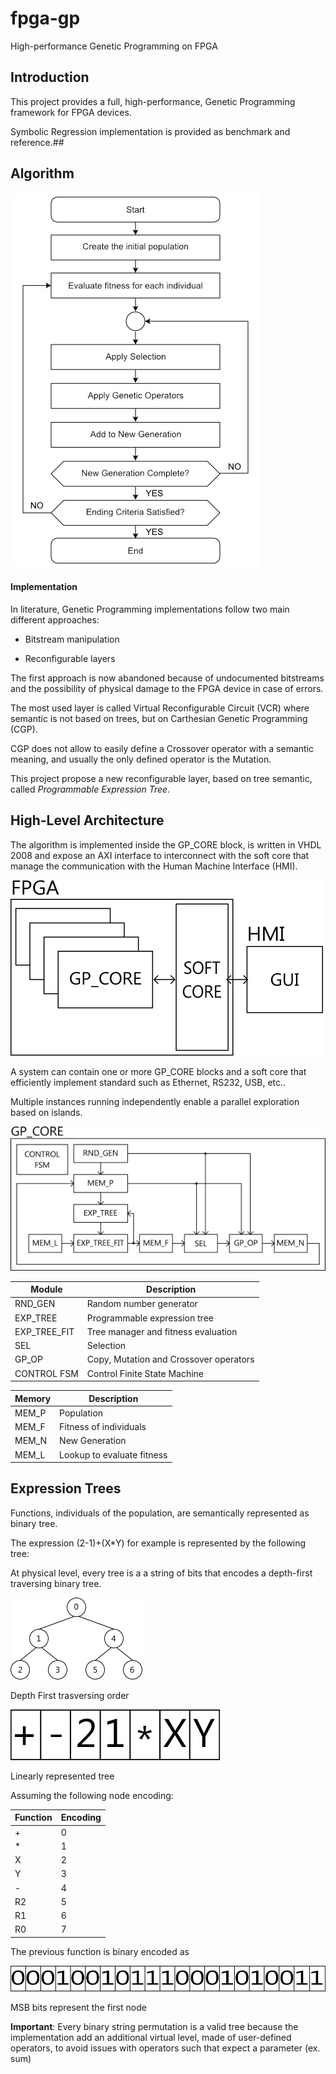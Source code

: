 # fpga-gp

High-performance Genetic Programming on FPGA 

## Introduction

This project provides a full, high-performance, Genetic Programming framework for FPGA devices.

Symbolic Regression implementation is provided as benchmark and reference.## 

## Algorithm

![gp_algorithm.png](docs\images\gp_algorithm.png)

#### Implementation

In literature, Genetic Programming implementations follow two main different approaches:

- Bitstream manipulation

- Reconfigurable layers    

The first approach is now abandoned because of undocumented bitstreams and the possibility of physical damage to the FPGA device in case of errors.

The most used layer is called Virtual Reconfigurable Circuit (VCR) where semantic is not based on trees, but on Carthesian Genetic Programming (CGP).

CGP does not allow to easily define a Crossover operator with a semantic meaning, and usually the only defined operator is the Mutation.

This project propose a new reconfigurable layer, based on tree semantic, called *Programmable Expression Tree*.

## High-Level Architecture

The algorithm is implemented inside the GP_CORE block, is written in VHDL 2008 and expose an AXI interface to interconnect with the soft core that manage the communication with the Human Machine Interface (HMI).


![hl_arch.png](docs\images\hl_arch.png)

A system can contain one or more GP_CORE blocks and a soft core that efficiently implement standard such as Ethernet, RS232, USB, etc..

Multiple instances running independently enable a parallel exploration based on islands.



![gp_core_hl_arch.png](docs\images\gp_core_hl_arch.png)


| Module       | Description                            |
| ------------ | -------------------------------------- |
| RND_GEN      | Random number generator                |
| EXP_TREE     | Programmable expression tree           |
| EXP_TREE_FIT | Tree manager and fitness evaluation    |
| SEL          | Selection                              |
| GP_OP        | Copy, Mutation and Crossover operators |
| CONTROL FSM  | Control Finite State Machine           |



| Memory | Description                |
| ------ | -------------------------- |
| MEM_P  | Population                 |
| MEM_F  | Fitness of individuals     |
| MEM_N  | New Generation             |
| MEM_L  | Lookup to evaluate fitness |



## Expression Trees

Functions, individuals of the population, are semantically represented as binary tree.

The expression (2-1)+(X*Y) for example is represented by the following tree:

At physical level, every tree is a a string of bits that encodes a depth-first traversing binary tree.



![exp_tree_order.png](docs\images\exp_tree_order.png)

Depth First trasversing order



![exp_tree_string.png](docs\images\exp_tree_string.png)

Linearly represented tree



Assuming the following node encoding:

| Function | Encoding |
| -------- | -------- |
| +        | 0        |
| *        | 1        |
| X        | 2        |
| Y        | 3        |
| -        | 4        |
| R2       | 5        |
| R1       | 6        |
| R0       | 7        |

The previous function is binary encoded as

![exp_tree_string_bin.png](docs\images\exp_tree_string_bin.png)

MSB bits represent the first node

**Important**: Every binary string permutation is a valid tree because the implementation add an additional virtual level, made of user-defined operators, to avoid issues with operators such that expect a parameter (ex. sum)